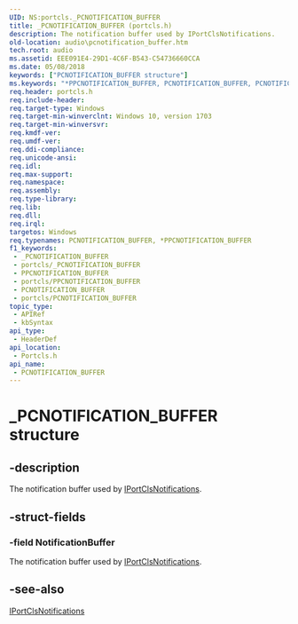 ```yaml
---
UID: NS:portcls._PCNOTIFICATION_BUFFER
title: _PCNOTIFICATION_BUFFER (portcls.h)
description: The notification buffer used by IPortClsNotifications.
old-location: audio\pcnotification_buffer.htm
tech.root: audio
ms.assetid: EEE091E4-29D1-4C6F-B543-C54736660CCA
ms.date: 05/08/2018
keywords: ["PCNOTIFICATION_BUFFER structure"]
ms.keywords: "*PPCNOTIFICATION_BUFFER, PCNOTIFICATION_BUFFER, PCNOTIFICATION_BUFFER structure [Audio Devices], PPCNOTIFICATION_BUFFER, PPCNOTIFICATION_BUFFER structure pointer [Audio Devices], _PCNOTIFICATION_BUFFER, audio.pcnotification_buffer, portcls/PCNOTIFICATION_BUFFER, portcls/PPCNOTIFICATION_BUFFER"
req.header: portcls.h
req.include-header: 
req.target-type: Windows
req.target-min-winverclnt: Windows 10, version 1703
req.target-min-winversvr: 
req.kmdf-ver: 
req.umdf-ver: 
req.ddi-compliance: 
req.unicode-ansi: 
req.idl: 
req.max-support: 
req.namespace: 
req.assembly: 
req.type-library: 
req.lib: 
req.dll: 
req.irql: 
targetos: Windows
req.typenames: PCNOTIFICATION_BUFFER, *PPCNOTIFICATION_BUFFER
f1_keywords:
 - _PCNOTIFICATION_BUFFER
 - portcls/_PCNOTIFICATION_BUFFER
 - PPCNOTIFICATION_BUFFER
 - portcls/PPCNOTIFICATION_BUFFER
 - PCNOTIFICATION_BUFFER
 - portcls/PCNOTIFICATION_BUFFER
topic_type:
 - APIRef
 - kbSyntax
api_type:
 - HeaderDef
api_location:
 - Portcls.h
api_name:
 - PCNOTIFICATION_BUFFER
---
```


# _PCNOTIFICATION_BUFFER structure


## -description

The notification buffer used by <a href="/windows-hardware/drivers/ddi/portcls/nn-portcls-iportclsnotifications">IPortClsNotifications</a>.

## -struct-fields

### -field NotificationBuffer

The notification buffer used by <a href="/windows-hardware/drivers/ddi/portcls/nn-portcls-iportclsnotifications">IPortClsNotifications</a>.

## -see-also

<a href="/windows-hardware/drivers/ddi/portcls/nn-portcls-iportclsnotifications">IPortClsNotifications</a>
